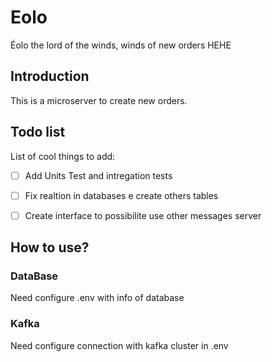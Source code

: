 # Eolo
 Éolo the lord of the winds, winds of new orders HEHE

## Introduction
This is a microserver to create new orders.

## Todo list
List of cool things to add:

* [ ] Add Units Test and intregation tests 
* [ ] Fix realtion in databases e create others tables
* [ ] Create interface to possibilite use other messages server 


## How to use?
### DataBase
Need configure .env with info of database
 
### Kafka
  Need configure connection with kafka cluster in .env
